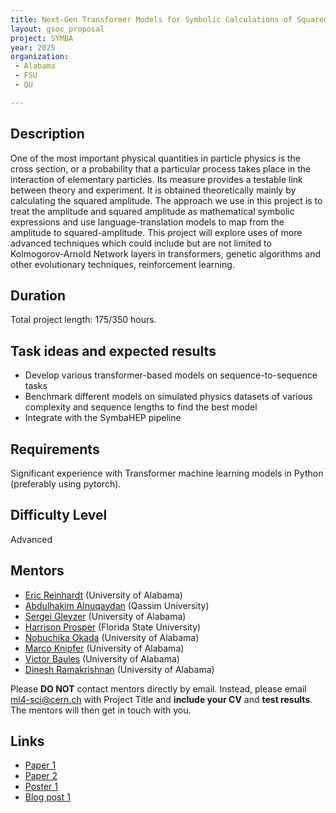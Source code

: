 ```yaml
---
title: Next-Gen Transformer Models for Symbolic Calculations of Squared Amplitudes in HEP
layout: gsoc_proposal
project: SYMBA
year: 2025
organization:
 - Alabama
 - FSU
 - QU

---
```


## Description

One of the most important physical quantities in particle physics is the cross section, or a probability that a particular process takes place in the interaction of elementary particles. Its measure provides a testable link between theory and experiment. It is obtained theoretically mainly by calculating the squared amplitude. The approach we use in this project is to treat the amplitude and squared amplitude as mathematical symbolic expressions and use language-translation models to map from the amplitude to squared-amplitude. This project will explore uses of more advanced techniques which could include but are not limited to Kolmogorov-Arnold Network layers in transformers, genetic algorithms and other evolutionary techniques, reinforcement learning.

## Duration

Total project length: 175/350 hours.

## Task ideas and expected results
  * Develop  various transformer-based models on sequence-to-sequence tasks
  * Benchmark different models on simulated physics datasets of various complexity and sequence lengths to find the best model
  * Integrate with the SymbaHEP pipeline
   
## Requirements 
Significant experience with Transformer machine learning models in Python (preferably using pytorch).

## Difficulty Level 
Advanced

<!-- ## Test
Please use this [link](https://docs.google.com/document/d/19ybdCLbxJs2mFsxni4yN9FP4ADlK4mxltF9OVSmbRXE/edit?usp=sharing) to access the test for this project. -->

## Mentors
  * [Eric Reinhardt](mailto:ml4-sci@cern.ch) (University of Alabama)
  * [Abdulhakim Alnuqaydan](mailto:ml4-sci@cern.ch) (Qassim University)
  * [Sergei Gleyzer](mailto:ml4-sci@cern.ch) (University of Alabama)
  * [Harrison Prosper](mailto:ml4-sci@cern.ch) (Florida State University)
  * [Nobuchika Okada](mailto:ml4-sci@cern.ch) (University of Alabama)
  * [Marco Knipfer](mailto:ml4-sci@cern.ch) (University of Alabama)
  * [Victor Baules](mailto:ml4-sci@cern.ch) (University of Alabama)
  * [Dinesh Ramakrishnan](mailto:ml4-sci@cern.ch) (University of Alabama)

Please **DO NOT** contact mentors directly by email. Instead, please email [ml4-sci@cern.ch](mailto:ml4-sci@cern.ch) with Project Title and **include your CV** and **test results**. The mentors will then get in touch with you.

## Links
  * [Paper 1](https://ml4physicalsciences.github.io/2023/files/NeurIPS_ML4PS_2023_183.pdf)
  * [Paper 2](https://iopscience.iop.org/article/10.1088/2632-2153/acb2b2)
  * [Poster 1](https://nips.cc/media/PosterPDFs/NeurIPS%202023/76219.png)
  * [Blog post 1](https://medium.com/@neerajanandfirst/my-journey-to-google-summer-of-code-2023-with-ml4sci-8822ce64464a)
